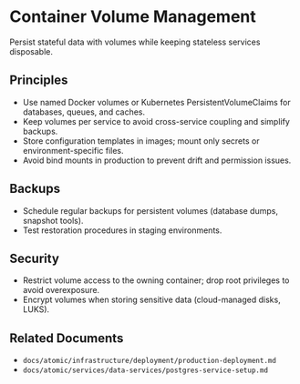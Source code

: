 # Container Volume Management

Persist stateful data with volumes while keeping stateless services disposable.

## Principles

- Use named Docker volumes or Kubernetes PersistentVolumeClaims for databases, queues, and caches.
- Keep volumes per service to avoid cross-service coupling and simplify backups.
- Store configuration templates in images; mount only secrets or environment-specific files.
- Avoid bind mounts in production to prevent drift and permission issues.

## Backups

- Schedule regular backups for persistent volumes (database dumps, snapshot tools).
- Test restoration procedures in staging environments.

## Security

- Restrict volume access to the owning container; drop root privileges to avoid overexposure.
- Encrypt volumes when storing sensitive data (cloud-managed disks, LUKS).

## Related Documents

- `docs/atomic/infrastructure/deployment/production-deployment.md`
- `docs/atomic/services/data-services/postgres-service-setup.md`

